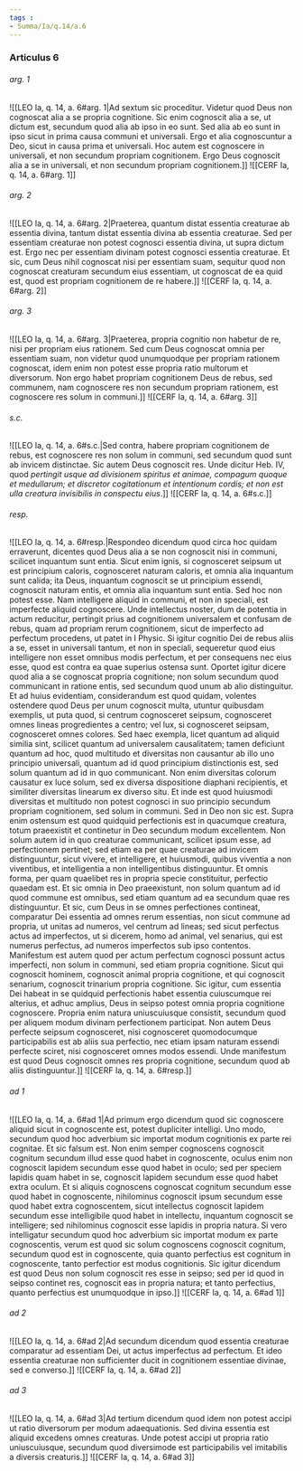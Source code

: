 ```yaml
---
tags : 
- Summa/Ia/q.14/a.6
---
```


### Articulus 6

###### arg. 1
![[LEO Ia, q. 14, a. 6#arg. 1|Ad sextum sic proceditur. Videtur quod Deus non cognoscat alia a se propria cognitione. Sic enim cognoscit alia a se, ut dictum est, secundum quod alia ab ipso in eo sunt. Sed alia ab eo sunt in ipso sicut in prima causa communi et universali. Ergo et alia cognoscuntur a Deo, sicut in causa prima et universali. Hoc autem est cognoscere in universali, et non secundum propriam cognitionem. Ergo Deus cognoscit alia a se in universali, et non secundum propriam cognitionem.]]
![[CERF Ia, q. 14, a. 6#arg. 1]]

###### arg. 2
![[LEO Ia, q. 14, a. 6#arg. 2|Praeterea, quantum distat essentia creaturae ab essentia divina, tantum distat essentia divina ab essentia creaturae. Sed per essentiam creaturae non potest cognosci essentia divina, ut supra dictum est. Ergo nec per essentiam divinam potest cognosci essentia creaturae. Et sic, cum Deus nihil cognoscat nisi per essentiam suam, sequitur quod non cognoscat creaturam secundum eius essentiam, ut cognoscat de ea quid est, quod est propriam cognitionem de re habere.]]
![[CERF Ia, q. 14, a. 6#arg. 2]]

###### arg. 3
![[LEO Ia, q. 14, a. 6#arg. 3|Praeterea, propria cognitio non habetur de re, nisi per propriam eius rationem. Sed cum Deus cognoscat omnia per essentiam suam, non videtur quod unumquodque per propriam rationem cognoscat, idem enim non potest esse propria ratio multorum et diversorum. Non ergo habet propriam cognitionem Deus de rebus, sed communem, nam cognoscere res non secundum propriam rationem, est cognoscere res solum in communi.]]
![[CERF Ia, q. 14, a. 6#arg. 3]]

###### s.c.
![[LEO Ia, q. 14, a. 6#s.c.|Sed contra, habere propriam cognitionem de rebus, est cognoscere res non solum in communi, sed secundum quod sunt ab invicem distinctae. Sic autem Deus cognoscit res. Unde dicitur Heb. IV, quod *pertingit usque ad divisionem spiritus et animae, compagum quoque et medullarum; et discretor cogitationum et intentionum cordis; et non est ulla creatura invisibilis in conspectu eius*.]]
![[CERF Ia, q. 14, a. 6#s.c.]]

###### resp.
![[LEO Ia, q. 14, a. 6#resp.|Respondeo dicendum quod circa hoc quidam erraverunt, dicentes quod Deus alia a se non cognoscit nisi in communi, scilicet inquantum sunt entia. Sicut enim ignis, si cognosceret seipsum ut est principium caloris, cognosceret naturam caloris, et omnia alia inquantum sunt calida; ita Deus, inquantum cognoscit se ut principium essendi, cognoscit naturam entis, et omnia alia inquantum sunt entia. Sed hoc non potest esse. Nam intelligere aliquid in communi, et non in speciali, est imperfecte aliquid cognoscere. Unde intellectus noster, dum de potentia in actum reducitur, pertingit prius ad cognitionem universalem et confusam de rebus, quam ad propriam rerum cognitionem, sicut de imperfecto ad perfectum procedens, ut patet in I Physic. Si igitur cognitio Dei de rebus aliis a se, esset in universali tantum, et non in speciali, sequeretur quod eius intelligere non esset omnibus modis perfectum, et per consequens nec eius esse, quod est contra ea quae superius ostensa sunt. Oportet igitur dicere quod alia a se cognoscat propria cognitione; non solum secundum quod communicant in ratione entis, sed secundum quod unum ab alio distinguitur. Et ad huius evidentiam, considerandum est quod quidam, volentes ostendere quod Deus per unum cognoscit multa, utuntur quibusdam exemplis, ut puta quod, si centrum cognosceret seipsum, cognosceret omnes lineas progredientes a centro; vel lux, si cognosceret seipsam, cognosceret omnes colores. Sed haec exempla, licet quantum ad aliquid similia sint, scilicet quantum ad universalem causalitatem; tamen deficiunt quantum ad hoc, quod multitudo et diversitas non causantur ab illo uno principio universali, quantum ad id quod principium distinctionis est, sed solum quantum ad id in quo communicant. Non enim diversitas colorum causatur ex luce solum, sed ex diversa dispositione diaphani recipientis, et similiter diversitas linearum ex diverso situ. Et inde est quod huiusmodi diversitas et multitudo non potest cognosci in suo principio secundum propriam cognitionem, sed solum in communi. Sed in Deo non sic est. Supra enim ostensum est quod quidquid perfectionis est in quacumque creatura, totum praeexistit et continetur in Deo secundum modum excellentem. Non solum autem id in quo creaturae communicant, scilicet ipsum esse, ad perfectionem pertinet; sed etiam ea per quae creaturae ad invicem distinguuntur, sicut vivere, et intelligere, et huiusmodi, quibus viventia a non viventibus, et intelligentia a non intelligentibus distinguuntur. Et omnis forma, per quam quaelibet res in propria specie constituitur, perfectio quaedam est. Et sic omnia in Deo praeexistunt, non solum quantum ad id quod commune est omnibus, sed etiam quantum ad ea secundum quae res distinguuntur. Et sic, cum Deus in se omnes perfectiones contineat, comparatur Dei essentia ad omnes rerum essentias, non sicut commune ad propria, ut unitas ad numeros, vel centrum ad lineas; sed sicut perfectus actus ad imperfectos, ut si dicerem, homo ad animal, vel senarius, qui est numerus perfectus, ad numeros imperfectos sub ipso contentos. Manifestum est autem quod per actum perfectum cognosci possunt actus imperfecti, non solum in communi, sed etiam propria cognitione. Sicut qui cognoscit hominem, cognoscit animal propria cognitione, et qui cognoscit senarium, cognoscit trinarium propria cognitione. Sic igitur, cum essentia Dei habeat in se quidquid perfectionis habet essentia cuiuscumque rei alterius, et adhuc amplius, Deus in seipso potest omnia propria cognitione cognoscere. Propria enim natura uniuscuiusque consistit, secundum quod per aliquem modum divinam perfectionem participat. Non autem Deus perfecte seipsum cognosceret, nisi cognosceret quomodocumque participabilis est ab aliis sua perfectio, nec etiam ipsam naturam essendi perfecte sciret, nisi cognosceret omnes modos essendi. Unde manifestum est quod Deus cognoscit omnes res propria cognitione, secundum quod ab aliis distinguuntur.]]
![[CERF Ia, q. 14, a. 6#resp.]]

###### ad 1
![[LEO Ia, q. 14, a. 6#ad 1|Ad primum ergo dicendum quod sic cognoscere aliquid sicut in cognoscente est, potest dupliciter intelligi. Uno modo, secundum quod hoc adverbium sic importat modum cognitionis ex parte rei cognitae. Et sic falsum est. Non enim semper cognoscens cognoscit cognitum secundum illud esse quod habet in cognoscente, oculus enim non cognoscit lapidem secundum esse quod habet in oculo; sed per speciem lapidis quam habet in se, cognoscit lapidem secundum esse quod habet extra oculum. Et si aliquis cognoscens cognoscat cognitum secundum esse quod habet in cognoscente, nihilominus cognoscit ipsum secundum esse quod habet extra cognoscentem, sicut intellectus cognoscit lapidem secundum esse intelligibile quod habet in intellectu, inquantum cognoscit se intelligere; sed nihilominus cognoscit esse lapidis in propria natura. Si vero intelligatur secundum quod hoc adverbium sic importat modum ex parte cognoscentis, verum est quod sic solum cognoscens cognoscit cognitum, secundum quod est in cognoscente, quia quanto perfectius est cognitum in cognoscente, tanto perfectior est modus cognitionis. Sic igitur dicendum est quod Deus non solum cognoscit res esse in seipso; sed per id quod in seipso continet res, cognoscit eas in propria natura; et tanto perfectius, quanto perfectius est unumquodque in ipso.]]
![[CERF Ia, q. 14, a. 6#ad 1]]

###### ad 2
![[LEO Ia, q. 14, a. 6#ad 2|Ad secundum dicendum quod essentia creaturae comparatur ad essentiam Dei, ut actus imperfectus ad perfectum. Et ideo essentia creaturae non sufficienter ducit in cognitionem essentiae divinae, sed e converso.]]
![[CERF Ia, q. 14, a. 6#ad 2]]

###### ad 3
![[LEO Ia, q. 14, a. 6#ad 3|Ad tertium dicendum quod idem non potest accipi ut ratio diversorum per modum adaequationis. Sed divina essentia est aliquid excedens omnes creaturas. Unde potest accipi ut propria ratio uniuscuiusque, secundum quod diversimode est participabilis vel imitabilis a diversis creaturis.]]
![[CERF Ia, q. 14, a. 6#ad 3]]

